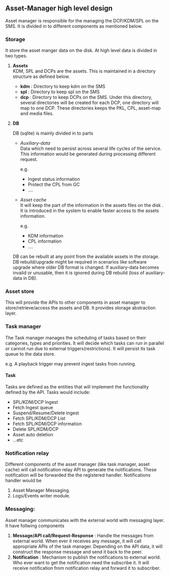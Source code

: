 ## Asset-Manager high level design

Asset manager is responsible for the managing the DCP/KDM/SPL on the SMS. It is divided in to different components as mentioned below.

### Storage
It store the asset manger data on the disk. At high level data is divided in two types.

1. **Assets**  
KDM, SPL and DCPs are the assets. This is maintained in a directory structure as defined below.
   * **kdm** :  Directory to keep kdm on the SMS
   * **spl** : Directory to keep spl on the SMS
   * **dcp** : Directory to keep DCPs on the SMS. Under this directory,  several directories will be created for each DCP, one directory will map to one DCP.   These directories keeps the PKL, CPL, asset-map and media files.	            	    
2. **DB**

   DB (sqlite) is mainly divided in to parts

   * *Auxiliary-data*  
      Data which need to  persist across several life cycles of the service. This information would be generated during processing different request.
      
      e.g. 
      * Ingest status information
      * Protect the CPL from GC
      * ....
      
   * *Asset cache*  
     It will keep the part of the information in the assets files on the disk . It is introduced in the system to enable faster access to the assets information.
     
     e.g.
     * KDM information
     * CPL information 
     * ....
     
     
   DB can be rebuilt at any point from the available assets in the storage. DB rebuild/upgrade might be required in scenarios like software upgrade where older DB format is changed. If auxiliary-data becomes invalid or unusable, then it is ignored during DB rebuild (loss of auxiliary-data in DB).

### Asset store
This will provide the APIs to other components in asset manager to store/retrieve/access the assets and DB. It provides storage abstraction layer.

### Task manager
The Task manager manages the scheduling of tasks based on their categories, types and priorities. It will decide which tasks can run in parallel or cannot run due to external triggers(restrictions). It will persist its task queue to the data store.

e.g. A playback trigger may prevent ingest tasks from running.

#### Task
Tasks are defined as the entities that will implement the functionality defined by the API.
Tasks would include:

  * SPL/KDM/DCP Ingest
  * Fetch Ingest queue
  * Suspend/Resume/Delete ingest
  * Fetch SPL/KDM/DCP List
  * Fetch SPL/KDM/DCP information
  * Delete SPL/KDM/DCP
  * Asset auto deletion 
  * ...etc  

### Notification relay
Different components of the asset manager (like task manager, asset cache) will call notification relay API to generate the notifications. These notification will be forwarded the the registered handler. Notifications handler would be

1. Asset Manager Messaging.
2. Logs/Events writer module.

### Messaging:

Asset manager communicates with the external world with messaging layer. It  have follwing components
     
1. **Message/API call/Request-Response** : Handle the messages from external world. When ever it receives any message, it will call  appropriate APIs of the task manager. Depending on the API data, it will construct the response message and send it back to the peer. 
2. **Notification** :
   Mechanism to publish the notifications to external world. Who ever want to get the notification need the subscribe it. It will receive notification from notification relay and forward it to subscriber.
     
